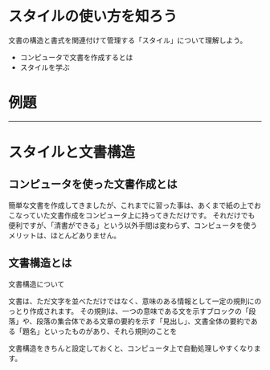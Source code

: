 # スタイルの使い方を知ろう


文書の構造と書式を関連付けて管理する「スタイル」について理解しよう。

- コンピュータで文書を作成するとは
- スタイルを学ぶ

# 例題

----

# スタイルと文書構造

## コンピュータを使った文書作成とは

簡単な文書を作成してきましたが、これまでに習った事は、あくまで紙の上でおこなっていた文書作成をコンピュータ上に持ってきただけです。
それだけでも便利ですが、「清書ができる」という以外手間は変わらず、コンピュータを使うメリットは、ほとんどありません。



## 文書構造とは

文書構造について

文書は、ただ文字を並べただけではなく、意味のある情報として一定の規則にのっとり作成されます。
その規則は、一つの意味である文を示すブロックの「段落」や、段落の集合体である文章の要約を示す「見出し」、文書全体の要約である「題名」といったものがあり、それら規則のことを



文書構造をきちんと設定しておくと、コンピュータ上で自動処理しやすくなります。



